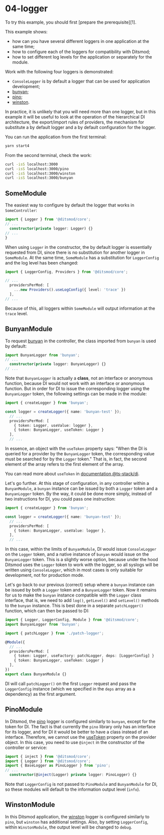 # 04-logger

To try this example, you should first [prepare the prerequisite][1].

This example shows:
- how can you have several different loggers in one application at the same time;
- how to configure each of the loggers for compatibility with Ditsmod;
- how to set different log levels for the application or separately for the module.

Work with the following four loggers is demonstrated:

- `ConsoleLogger` is by default a logger that can be used for application development;
- [bunyan][6];
- [pino][7];
- [winston][5].

In practice, it is unlikely that you will need more than one logger, but in this example it will be useful to look at the operation of the hierarchical DI architecture, the export/import rules of providers, the mechanism for substitute a by default logger and a by default configuration for the logger.

You can run the application from the first terminal:

```bash
yarn start4
```

From the second terminal, check the work:

```bash
curl -isS localhost:3000
curl -isS localhost:3000/pino
curl -isS localhost:3000/winston
curl -isS localhost:3000/bunyan
```

## SomeModule

The easiest way to configure by default the logger that works in `SomeController`:

```ts
import { Logger } from '@ditsmod/core';
// ...
  constructor(private logger: Logger) {}
// ...
}
```

When using `Logger` in the constructor, the by default logger is essentially requested from DI, since there is no substitution for another logger in `SomeModule`. At the same time, `SomeModule` has a substitution for `LoggerConfig` and the log level has been changed:

```ts
import { LoggerConfig, Providers } from '@ditsmod/core';

// ...
  providersPerMod: [
    ...new Providers().useLogConfig({ level: 'trace' })
  ],
// ...
```

Because of this, all loggers within `SomeModule` will output information at the `trace` level.

## BunyanModule

To request [bunyan][6] in the controller, the class imported from `bunyan` is used by default:

```ts
import BunyanLogger from 'bunyan';
// ...
  constructor(private logger: BunyanLogger) {}
// ...
```

Note that `BunyanLogger` is actually a **class**, not an interface or anonymous function, because DI would not work with an interface or anonymous function. But in order for DI to issue the corresponding logger using the `BunyanLogger` token, the following settings can be made in the module:

```ts
import { createLogger } from 'bunyan';

const logger = createLogger({ name: 'bunyan-test' });
  // ...
  providersPerMod: [
    { token: Logger, useValue: logger },
    { token: BunyanLogger, useToken: Logger }
  ],
  // ...
```

In essence, an object with the `useToken` property says: "When the DI is queried for a provider by the `BunyanLogger` token, the corresponding value must be searched for by the `Logger` token." That is, in fact, the second element of the array refers to the first element of the array.

You can read more about `useToken` in [documentation @ts-stack/di][8].

Let's go further. At this stage of configuration, in any controller within a `BunyanModule`, a `bunyan` instance can be issued by both a `Logger` token and a `BunyanLogger` token. By the way, it could be done more simply, instead of two instructions for DI, you could pass one instruction:

```ts
import { createLogger } from 'bunyan';

const logger = createLogger({ name: 'bunyan-test' });
  // ...
  providersPerMod: [
    { token: BunyanLogger, useValue: logger },
  ],
  // ...
```

In this case, within the limits of `BunyanModule`, DI would issue `ConsoleLogger` on the `Logger` token, and a native instance of `bunyan` would issue on the `BunyanLogger` token. This is a slightly worse option, because under the hood Ditsmod uses the `Logger` token to work with the logger, so all syslogs will be written using `ConsoleLogger`, which in most cases is only suitable for development, not for production mode.

Let's go back to our previous (correct) setup where a `bunyan` instance can be issued by both a `Logger` token and a `BunyanLogger` token. Now it remains for us to make the `bunyan` instance compatible with the `Logger` class interface, that is, we need to add `log()`, `getLevel()` and `setLevel()` methods to the `bunyan` instance. This is best done in a separate `patchLogger()` function, which can then be passed to DI:

```ts
import { Logger, LoggerConfig, Module } from '@ditsmod/core';
import BunyanLogger from 'bunyan';

import { patchLogger } from './patch-logger';

@Module({
  // ...
  providersPerMod: [
    { token: Logger, useFactory: patchLogger, deps: [LoggerConfig] }
    { token: BunyanLogger, useToken: Logger }
  ],
})
export class BunyanModule {}
```

DI will call `patchLogger()` on the first `Logger` request and pass the `LoggerConfig` instance (which we specified in the `deps` array as a dependency) as the first argument.

## PinoModule

In Ditsmod, the [pino][7] logger is configured similarly to `bunyan`, except for the token for DI. The fact is that currently the `pino` library only has an interface for its logger, and for DI it would be better to have a class instead of an interface. Therefore, we cannot use the [useToken][8] property on the provider object. In this case, you need to use `@inject` in the constructor of the controller or service:

```ts
import { inject } from '@ditsmod/core';
import { Logger } from '@ditsmod/core';
import { BaseLogger as PinoLogger } from 'pino';
// ...
  constructor(@inject(Logger) private logger: PinoLogger) {}
```

Note that `LoggerConfig` is not passed to `PinoModule` and `BunyanModule` for DI, so these modules will default to the information output level (`info`).

## WinstonModule

In this Ditsmod application, the [winston][5] logger is configured similarly to `pino`, but `winston` has additional settings. Also, by setting `LoggerConfig`, within `WinstonModule`, the output level will be changed to `debug`.

[5]: https://github.com/winstonjs/winston
[6]: https://github.com/trentm/node-bunyan
[7]: https://github.com/pinojs/pino
[8]: https://ts-stack.github.io/di/en/#useexisting
